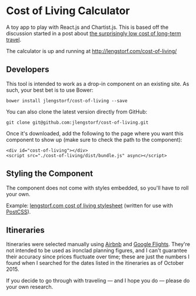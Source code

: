 # Cost of Living Calculator

A toy app to play with React.js and Chartist.js. This is based off the discussion started in a post about [the surprisingly low cost of long-term travel](http://lengstorf.com/cost-of-living-remotely/).

The calculator is up and running at http://lengstorf.com/cost-of-living/

## Developers

This tool is intended to work as a drop-in component on an existing site. As such, your best bet is to use Bower:

    bower install jlengstorf/cost-of-living --save

You can also clone the latest version directly from GitHub:

    git clone git@github.com:jlengstorf/cost-of-living.git

Once it's downloaded, add the following to the page where you want this component to show up (make sure to check the path to the component):

    <div id="cost-of-living"></div>
    <script src="./cost-of-living/dist/bundle.js" async></script>

## Styling the Component

The component does not come with styles embedded, so you'll have to roll your own.

Example: [lengstorf.com cost of living stylesheet](https://github.com/jlengstorf/hugo-lengstorf/blob/master/source/styles/components/cost-of-living.css) (written for use with [PostCSS](https://github.com/postcss/postcss)).

## Itineraries

Itineraries were selected manually using [Airbnb](https://airbnb.com) and [Google Flights](https://www.google.com/flights/). They're not intended to be used as ironclad planning figures, and I can't guarantee their accuracy since prices fluctuate over time; these are just the numbers I found when I searched for the dates listed in the itineraries as of October 2015.

If you decide to go through with traveling — and I hope you do — please do your own research.
